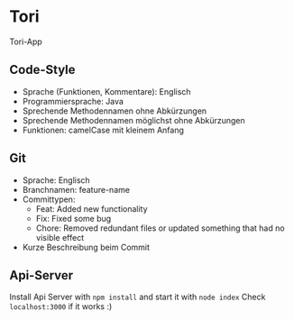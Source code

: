 # Tori
Tori-App

## Code-Style
- Sprache (Funktionen, Kommentare): Englisch
- Programmiersprache: Java
- Sprechende Methodennamen ohne Abkürzungen
- Sprechende Methodennamen möglichst ohne Abkürzungen
- Funktionen: camelCase mit kleinem Anfang

## Git
- Sprache: Englisch
- Branchnamen: feature-name
- Committypen:
  - Feat: Added new functionality
  - Fix: Fixed some bug
  - Chore: Removed redundant files or updated something that had no visible effect
- Kurze Beschreibung beim Commit

## Api-Server
Install Api Server with `npm install` and start it with `node index`
Check `localhost:3000` if it works :)
